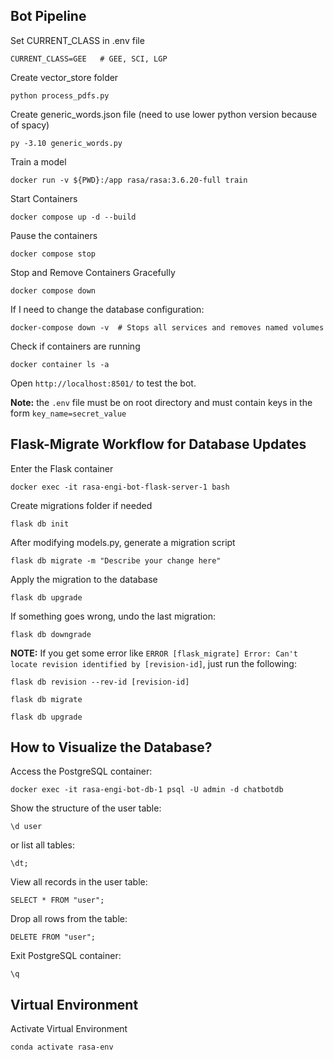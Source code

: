 ## Bot Pipeline
Set CURRENT_CLASS in .env file
```
CURRENT_CLASS=GEE   # GEE, SCI, LGP
```
Create vector_store folder
```
python process_pdfs.py
```
Create generic_words.json file (need to use lower python version because of spacy)
```
py -3.10 generic_words.py
```
Train a model
```
docker run -v ${PWD}:/app rasa/rasa:3.6.20-full train
```
Start Containers
```
docker compose up -d --build
```
Pause the containers
```
docker compose stop
```
Stop and Remove Containers Gracefully
```
docker compose down
```
If I need to change the database configuration:
```
docker-compose down -v  # Stops all services and removes named volumes
```
Check if containers are running
```
docker container ls -a
```

Open ```http://localhost:8501/``` to test the bot.

**Note:** the `.env` file must be on root directory and must contain keys in the form `key_name=secret_value`

## Flask-Migrate Workflow for Database Updates
Enter the Flask container
```
docker exec -it rasa-engi-bot-flask-server-1 bash
```
Create migrations folder if needed
```
flask db init
```
After modifying models.py, generate a migration script
```
flask db migrate -m "Describe your change here"
```
Apply the migration to the database
```
flask db upgrade
```
If something goes wrong, undo the last migration:
```
flask db downgrade
```
**NOTE:** If you get some error like ```ERROR [flask_migrate] Error: Can't locate revision identified by [revision-id]```, just run the following:
```
flask db revision --rev-id [revision-id]
```
```
flask db migrate
```
```
flask db upgrade
```
## How to Visualize the Database?

Access the PostgreSQL container:
```
docker exec -it rasa-engi-bot-db-1 psql -U admin -d chatbotdb
```
Show the structure of the user table:
```
\d user
```
or list all tables:
```
\dt;
```
View all records in the user table:
```
SELECT * FROM "user";
```
Drop all rows from the table:
```
DELETE FROM "user";
```
Exit PostgreSQL container:
```
\q
```

## Virtual Environment

Activate Virtual Environment
```
conda activate rasa-env
```
